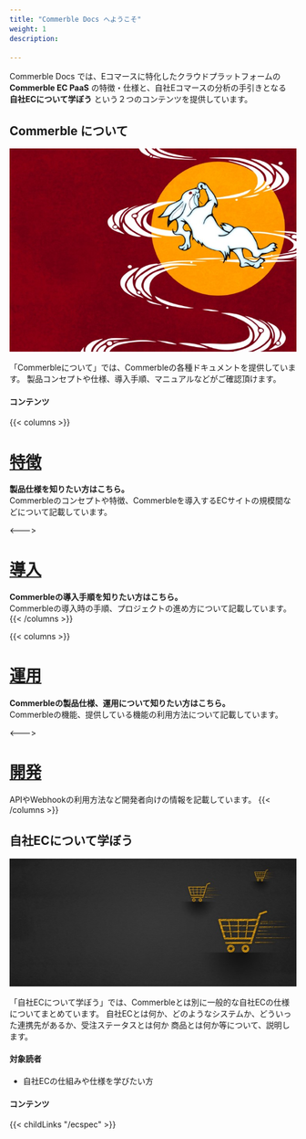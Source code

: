 ```yaml
---
title: "Commerble Docs へようこそ"
weight: 1
description: 

---
```


Commerble Docs では、Eコマースに特化したクラウドプラットフォームの  **Commerble EC PaaS** の特徴・仕様と、自社Eコマースの分析の手引きとなる **自社ECについて学ぼう** という２つのコンテンツを提供しています。

## Commerble について

![Commerble について](commerble_hero.jpeg)

「Commerbleについて」では、Commerbleの各種ドキュメントを提供しています。
製品コンセプトや仕様、導入手順、マニュアルなどがご確認頂けます。


#### コンテンツ

{{< columns >}}
# [特徴](./commerble/features)
**製品仕様を知りたい方はこちら。**  
Commerbleのコンセプトや特徴、Commerbleを導入するECサイトの規模間などについて記載しています。

<---> 

# [導入](./commerble/introduction)
**Commerbleの導入手順を知りたい方はこちら。**  
Commerbleの導入時の手順、プロジェクトの進め方について記載しています。
{{< /columns >}}

{{< columns >}}
# [運用](./commerble/management)
**Commerbleの製品仕様、運用について知りたい方はこちら。**  
Commerbleの機能、提供している機能の利用方法について記載しています。

<---> 

# [開発](./commerble/development)
APIやWebhookの利用方法など開発者向けの情報を記載しています。
{{< /columns >}}

## 自社ECについて学ぼう

![自社ECについて学ぼう](ecspec_hero.jpeg)

「自社ECについて学ぼう」では、Commerbleとは別に一般的な自社ECの仕様についてまとめています。
自社ECとは何か、どのようなシステムか、どういった連携先があるか、受注ステータスとは何か
商品とは何か等について、説明します。

#### 対象読者
- 自社ECの仕組みや仕様を学びたい方

#### コンテンツ

{{< childLinks "/ecspec" >}}


